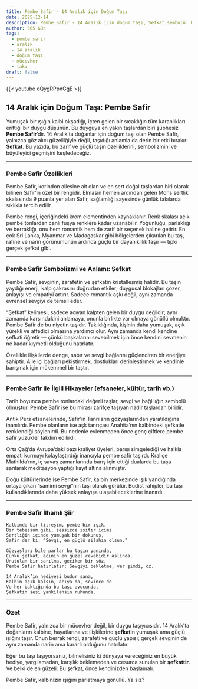 ```yaml
---
title: Pembe Safir - 14 Aralık için Doğum Taşı
date: 2025-12-14
description: Pembe Safir - 14 Aralık için doğum taşı, Şefkat sembolü. Bu özel taşın derin anlamını öğrenin.
author: 365 Gün
tags:
  - pembe safir
  - aralık
  - 14 aralık
  - doğum taşı
  - mücevher
  - takı
draft: false
---
```


{{< youtube oQygRPpnGgE >}}

## 14 Aralık için Doğum Taşı: Pembe Safir

Yumuşak bir ışığın kalbi okşadığı, içten gelen bir sıcaklığın tüm karanlıkları erittiği bir duygu düşünün. Bu duyguya en yakın taşlardan biri şüphesiz **Pembe Safir**’dir. 14 Aralık’ta doğanlar için doğum taşı olan Pembe Safir, yalnızca göz alıcı güzelliğiyle değil, taşıdığı anlamla da derin bir etki bırakır: **Şefkat**. Bu yazıda, bu zarif ve güçlü taşın özelliklerini, sembolizmini ve büyüleyici geçmişini keşfedeceğiz.

---

### Pembe Safir Özellikleri

Pembe Safir, korindon ailesine ait olan ve en sert doğal taşlardan biri olarak bilinen Safir’in özel bir rengidir. Elmasın hemen ardından gelen Mohs sertlik skalasında 9 puanla yer alan Safir, sağlamlığı sayesinde günlük takılarda sıklıkla tercih edilir.

Pembe rengi, içeriğindeki krom elementinden kaynaklanır. Renk skalası açık pembe tonlardan canlı fuşya renklere kadar uzanabilir. Yoğunluğu, parlaklığı ve berraklığı, onu hem romantik hem de zarif bir seçenek haline getirir. En çok Sri Lanka, Myanmar ve Madagaskar gibi bölgelerden çıkarılan bu taş, rafine ve narin görünümünün ardında güçlü bir dayanıklılık taşır — tıpkı gerçek şefkat gibi.

---

### Pembe Safir Sembolizmi ve Anlamı: Şefkat

Pembe Safir, sevginin, zarafetin ve şefkatin kristalleşmiş halidir. Bu taşın yaydığı enerji, kalp çakrasını doğrudan etkiler; duygusal blokajları çözer, anlayışı ve empatiyi artırır. Sadece romantik aşkı değil, aynı zamanda evrensel sevgiyi de temsil eder.

“Şefkat” kelimesi, sadece acıyan kalpten gelen bir duygu değildir; aynı zamanda karşındakini anlamaya, onunla birlikte var olmaya gönüllü olmaktır. Pembe Safir de bu niyetin taşıdır. Takıldığında, kişinin daha yumuşak, açık yürekli ve affedici olmasına yardımcı olur. Aynı zamanda kendi kendine şefkati öğretir — çünkü başkalarını sevebilmek için önce kendini sevmenin ne kadar kıymetli olduğunu hatırlatır.

Özellikle ilişkilerde denge, sabır ve sevgi bağlarını güçlendiren bir enerjiye sahiptir. Aile içi bağları pekiştirmek, dostlukları derinleştirmek ve kendinle barışmak için mükemmel bir taştır.

---

### Pembe Safir ile İlgili Hikayeler (efsaneler, kültür, tarih vb.)

Tarih boyunca pembe tonlardaki değerli taşlar, sevgi ve bağlılığın sembolü olmuştur. Pembe Safir ise bu mirası zarifçe taşıyan nadir taşlardan biridir.

Antik Pers efsanelerinde, Safir'in Tanrıların gözyaşlarından yaratıldığına inanılırdı. Pembe olanların ise aşk tanrıçası Anahita’nın kalbindeki şefkatle renklendiği söylenirdi. Bu nedenle evlenmeden önce genç çiftlere pembe safir yüzükler takdim edilirdi.

Orta Çağ’da Avrupa’daki bazı kraliyet üyeleri, barışı simgelediği ve halkla empati kurmayı kolaylaştırdığı inancıyla pembe safir taşırdı. Kraliçe Mathilda’nın, iç savaş zamanlarında barış için ettiği dualarda bu taşa sarılarak meditasyon yaptığı kayıt altına alınmıştır.

Doğu kültürlerinde ise Pembe Safir, kalbin merkezinde ışık yandığında ortaya çıkan “samimi sevgi”nin taşı olarak görülür. Budist rahipler, bu taşı kullandıklarında daha yüksek anlayışa ulaşabileceklerine inanırdı.

---

### Pembe Safir İlhamlı Şiir

```
Kalbimde bir titreşim, pembe bir ışık,  
Bir tebessüm gibi, sessizce ısıtır içimi.  
Sertliğin içinde yumuşak bir dokunuş,  
Safir der ki: “Sevgi, en güçlü silahın olsun.”

Gözyaşları bile parlar bu taşın yanında,  
Çünkü şefkat, acının en güzel cevabıdır aslında.  
Unutulan bir sarılma, geciken bir söz,  
Pembe Safir hatırlatır: Sevgiyi bekletme, ver şimdi, öz.

14 Aralık’ın hediyesi budur sana,  
Kalbin açık kalsın, acıya da, sevince de.  
Ve her baktığında bu taşı avucunda,  
Şefkatin sesi yankılansın ruhunda.
```

---

### Özet

Pembe Safir, yalnızca bir mücevher değil, bir duygu taşıyıcısıdır. 14 Aralık’ta doğanların kalbine, hayatlarına ve ilişkilerine **şefkat**in yumuşak ama güçlü ışığını taşır. Onun berrak rengi, zarafeti ve güçlü yapısı; gerçek sevginin de aynı zamanda narin ama kararlı olduğunu hatırlatır.

Eğer bu taşı taşıyorsanız, bilmelisiniz ki dünyaya vereceğiniz en büyük hediye, yargılamadan, karşılık beklemeden ve cesurca sunulan bir **şefkattir**. Ve belki de en güzeli: Bu şefkat, önce kendinizden başlamalı.

Pembe Safir, kalbinizin ışığını parlatmaya gönüllü. Ya siz?